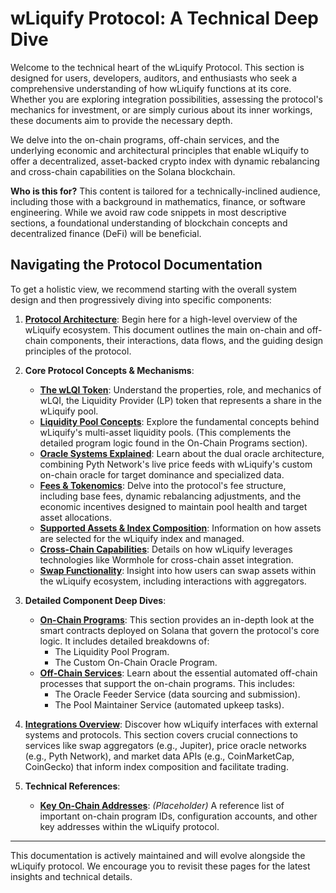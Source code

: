 # wLiquify Protocol: A Technical Deep Dive

Welcome to the technical heart of the wLiquify Protocol. This section is designed for users, developers, auditors, and enthusiasts who seek a comprehensive understanding of how wLiquify functions at its core. Whether you are exploring integration possibilities, assessing the protocol's mechanics for investment, or are simply curious about its inner workings, these documents aim to provide the necessary depth.

We delve into the on-chain programs, off-chain services, and the underlying economic and architectural principles that enable wLiquify to offer a decentralized, asset-backed crypto index with dynamic rebalancing and cross-chain capabilities on the Solana blockchain.

**Who is this for?** This content is tailored for a technically-inclined audience, including those with a background in mathematics, finance, or software engineering. While we avoid raw code snippets in most descriptive sections, a foundational understanding of blockchain concepts and decentralized finance (DeFi) will be beneficial.

## Navigating the Protocol Documentation

To get a holistic view, we recommend starting with the overall system design and then progressively diving into specific components:

1.  **[Protocol Architecture](./architecture.md)**: Begin here for a high-level overview of the wLiquify ecosystem. This document outlines the main on-chain and off-chain components, their interactions, data flows, and the guiding design principles of the protocol.

2.  **Core Protocol Concepts & Mechanisms**:
    *   **[The wLQI Token](./wlqi-token.md)**: Understand the properties, role, and mechanics of wLQI, the Liquidity Provider (LP) token that represents a share in the wLiquify pool.
    *   **[Liquidity Pool Concepts](./liquidity-pools.md)**: Explore the fundamental concepts behind wLiquify's multi-asset liquidity pools. (This complements the detailed program logic found in the On-Chain Programs section).
    *   **[Oracle Systems Explained](./oracles.md)**: Learn about the dual oracle architecture, combining Pyth Network's live price feeds with wLiquify's custom on-chain oracle for target dominance and specialized data.
    *   **[Fees & Tokenomics](./fees-tokenomics.md)**: Delve into the protocol's fee structure, including base fees, dynamic rebalancing adjustments, and the economic incentives designed to maintain pool health and target asset allocations.
    *   **[Supported Assets & Index Composition](./supported-assets.md)**: Information on how assets are selected for the wLiquify index and managed.
    *   **[Cross-Chain Capabilities](./cross-chain.md)**: Details on how wLiquify leverages technologies like Wormhole for cross-chain asset integration.
    *   **[Swap Functionality](./Swaps.md)**: Insight into how users can swap assets within the wLiquify ecosystem, including interactions with aggregators.

3.  **Detailed Component Deep Dives**:
    *   **[On-Chain Programs](./on-chain-programs/README.md)**: This section provides an in-depth look at the smart contracts deployed on Solana that govern the protocol's core logic. It includes detailed breakdowns of:
        *   The Liquidity Pool Program.
        *   The Custom On-Chain Oracle Program.
    *   **[Off-Chain Services](./off-chain-services/README.md)**: Learn about the essential automated off-chain processes that support the on-chain programs. This includes:
        *   The Oracle Feeder Service (data sourcing and submission).
        *   The Pool Maintainer Service (automated upkeep tasks).

4.  **[Integrations Overview](./integrations/README.md)**: Discover how wLiquify interfaces with external systems and protocols. This section covers crucial connections to services like swap aggregators (e.g., Jupiter), price oracle networks (e.g., Pyth Network), and market data APIs (e.g., CoinMarketCap, CoinGecko) that inform index composition and facilitate trading.

5.  **Technical References**:
    *   **[Key On-Chain Addresses](./addresses.md)**: *(Placeholder)* A reference list of important on-chain program IDs, configuration accounts, and other key addresses within the wLiquify protocol.

---

This documentation is actively maintained and will evolve alongside the wLiquify protocol. We encourage you to revisit these pages for the latest insights and technical details. 